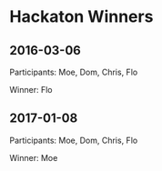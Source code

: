 # Hackaton Winners

## 2016-03-06
Participants: Moe, Dom, Chris, Flo

Winner: Flo

## 2017-01-08
Participants: Moe, Dom, Chris, Flo

Winner: Moe
